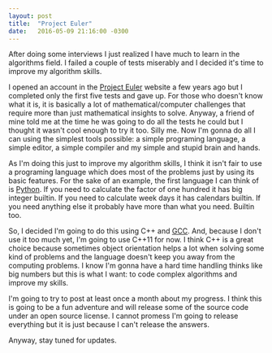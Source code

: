 ```yaml
---
layout: post
title:  "Project Euler"
date:   2016-05-09 21:16:00 -0300
---
```

After doing some interviews I just realized I have much to learn in the algorithms field. I failed a couple of tests miserably and I decided it's time to improve my algorithm skills.

I opened an account in the [Project Euler][project-euler] website a few years ago but I completed only the first five tests and gave up. For those who doesn't know what it is, it is basically a lot of mathematical/computer challenges that require more than just mathematical insights to solve. Anyway, a friend of mine told me at the time he was going to do all the tests he could but I thought it wasn't cool enough to try it too. Silly me. Now I'm gonna do all I can using the simplest tools possible: a simple programing language, a simple editor, a simple compiler and my simple and stupid brain and hands.

As I'm doing this just to improve my algorithm skills, I think it isn't fair to use a programing language which does most of the problems just by using its basic features. For the sake of an example, the first language I can think of is [Python][python]. If you need to calculate the factor of one hundred it has big integer builtin. If you need to calculate week days it has calendars builtin. If you need anything else it probably have more than what you need. Builtin too.

So, I decided I'm going to do this using C++ and [GCC][gcc]. And, because I don't use it too much yet, I'm going to use C++11 for now. I think C++ is a great choice because sometimes object orientation helps a lot when solving some kind of problems and the language doesn't keep you away from the computing problems. I know I'm gonna have a hard time handling thinks like big numbers but this is what I want: to code complex algorithms and improve my skills.

I'm going to try to post at least once a month about my progress. I think this is going to be a fun adventure and will release some of the source code under an open source license. I cannot promess I'm going to release everything but it is just because I can't release the answers.

Anyway, stay tuned for updates.

[project-euler]:  https://projecteuler.net
[python]:         https://www.python.org
[gcc]:            https://gcc.gnu.org/
